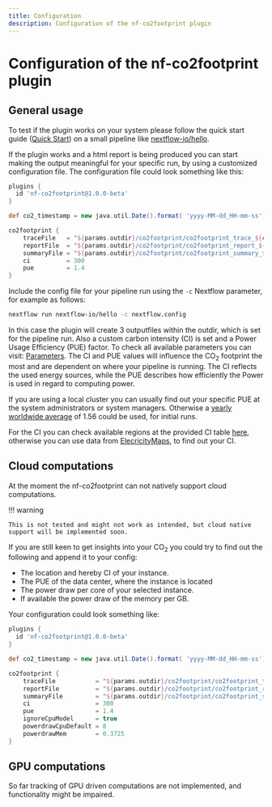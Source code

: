 ```yaml
---
title: Configuration
description: Configuration of the nf-co2footprint plugin
---
```


# Configuration of the nf-co2footprint plugin

## General usage
To test if the plugin works on your system please follow the quick start guide ([Quick Start](https://nextflow-io.github.io/nf-co2footprint/#quick-start)) on a small pipeline like [nextflow-io/hello](https://github.com/nextflow-io/hello).

If the plugin works and a html report is being produced you can start making the output meaningful for your specific run, by using a customized configuration file. The configuration file could look something like this:

```groovy title="nextflow.config"
plugins {
  id 'nf-co2footprint@1.0.0-beta'
}

def co2_timestamp = new java.util.Date().format( 'yyyy-MM-dd_HH-mm-ss')

co2footprint {
    traceFile   = "${params.outdir}/co2footprint/co2footprint_trace_${co2_timestamp}.txt"
    reportFile  = "${params.outdir}/co2footprint/co2footprint_report_${co2_timestamp}.html"
    summaryFile = "${params.outdir}/co2footprint/co2footprint_summary_${co2_timestamp}.txt"
    ci          = 300
    pue         = 1.4
}
```

Include the config file for your pipeline run using the `-c` Nextflow parameter, for example as follows:

```bash
nextflow run nextflow-io/hello -c nextflow.config
```

In this case the plugin will create 3 outputfiles within the outdir, which is set for the pipeline run. Also a custom carbon intensity (CI) is set and a Power Usage Efficiency (PUE) factor. To check all available parameters you can visit: [Parameters](https://nextflow-io.github.io/nf-co2footprint/usage/parameters/). The CI and PUE values will influence the CO<sub>2</sub> footprint the most and are dependent on where your pipeline is running. The CI reflects the used energy sources, while the PUE describes how efficiently the Power is used in regard to computing power.

If you are using a local cluster you can usually find out your specific PUE at the system administrators or system managers. Otherwise a [yearly worldwide average](https://www.statista.com/statistics/1229367/data-center-average-annual-pue-worldwide/) of 1.56 could be used, for initial runs.

For the CI you can check available regions at the provided CI table [here](https://github.com/nextflow-io/nf-co2footprint/blob/1.0.0-beta/plugins/nf-co2footprint/src/resources/CI_aggregated.v2.2.csv), otherwise you can use data from [ElecricityMaps](https://app.electricitymaps.com/map/24h), to find out your CI.

## Cloud computations

At the moment the nf-co2footprint can not natively support cloud computations.

!!! warning

    This is not tested and might not work as intended, but cloud native support will be implemented soon.

If you are still keen to get insights into your CO<sub>2</sub> you could try to find out the following and append it to your config:

- The location and hereby CI of your instance.
- The PUE of the data center, where the instance is located
- The power draw per core of your selected instance.
- If available the power draw of the memory per GB.

Your configuration could look something like:

```groovy title="nextflow_cloud.config"
plugins {
  id 'nf-co2footprint@1.0.0-beta'
}

def co2_timestamp = new java.util.Date().format( 'yyyy-MM-dd_HH-mm-ss')

co2footprint {
    traceFile           = "${params.outdir}/co2footprint/co2footprint_trace_${co2_timestamp}.txt"
    reportFile          = "${params.outdir}/co2footprint/co2footprint_report_${co2_timestamp}.html"
    summaryFile         = "${params.outdir}/co2footprint/co2footprint_summary_${co2_timestamp}.txt"
    ci                  = 300
    pue                 = 1.4
    ignoreCpuModel      = true
    powerdrawCpuDefault = 8
    powerdrawMem        = 0.3725
}
```

## GPU computations

So far tracking of GPU driven computations are not implemented, and functionality might be impaired.